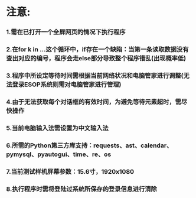 # 注意:
### 1.需在已打开一个全屏网页的情况下执行程序
### 2.在for k in ...这个循环中，if存在一个缺陷：当第一条读取数据没有查出对应的编号，程序会走else部分导致整个程序错乱(出现概率低)
### 3.程序中所设定等待时间需根据当前网络状况和电脑管家进行调整(无法登录ESOP系统则需对电脑管家进行管理)
### 4.由于无法获取每个对话框的有效时间，为避免等待元素超时，需尽快操作
### 5.当前电脑输入法需设置为中文输入法
### 6.所需的Python第三方库支持：requests、ast、calendar、pymysql、pyautogui、time、re、os
### 7.当前测试样机屏幕参数：15.6寸，1920x1080
### 8.执行程序时需将登陆过系统所保存的登录信息进行清除

